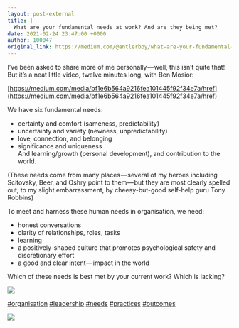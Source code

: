 ```yaml
---
layout: post-external
title: |
  What are your fundamental needs at work? And are they being met?
date: 2021-02-24 23:47:00 +0000
author: 100047
original_link: https://medium.com/@antlerboy/what-are-your-fundamental-needs-at-work-and-are-they-being-met-59b516e4686f?source=rss-97852f5a56ae------2
---
```


I’ve been asked to share more of me personally — well, this isn’t quite that! But it’s a neat little video, twelve minutes long, with Ben Mosior:

[https://medium.com/media/bf1e6b564a9216fea101445f92f34e7a/href](https://medium.com/media/bf1e6b564a9216fea101445f92f34e7a/href)

We have six fundamental needs:  
- certainty and comfort (sameness, predictability)  
- uncertainty and variety (newness, unpredictability)  
- love, connection, and belonging  
- significance and uniqueness  
And learning/growth (personal development), and contribution to the world.

(These needs come from many places — several of my heroes including Scitovsky, Beer, and Oshry point to them — but they are most clearly spelled out, to my slight embarrassment, by cheesy-but-good self-help guru Tony Robbins)

To meet and harness these human needs in organisation, we need:  
- honest conversations  
- clarity of relationships, roles, tasks  
- learning  
- a positively-shaped culture that promotes psychological safety and discretionary effort  
- a good and clear intent — impact in the world

Which of these needs is best met by your current work? Which is lacking?

![](https://cdn-images-1.medium.com/max/1024/1*VVpY7RbA5fjRpCTTFR_28A.jpeg)

[#organisation](https://www.linkedin.com/feed/hashtag/?keywords=organisation&highlightedUpdateUrns=urn%3Ali%3Aactivity%3A6770608640333377537) [#leadership](https://www.linkedin.com/feed/hashtag/?keywords=leadership&highlightedUpdateUrns=urn%3Ali%3Aactivity%3A6770608640333377537) [#needs](https://www.linkedin.com/feed/hashtag/?keywords=needs&highlightedUpdateUrns=urn%3Ali%3Aactivity%3A6770608640333377537) [#practices](https://www.linkedin.com/feed/hashtag/?keywords=practices&highlightedUpdateUrns=urn%3Ali%3Aactivity%3A6770608640333377537) [#outcomes](https://www.linkedin.com/feed/hashtag/?keywords=outcomes&highlightedUpdateUrns=urn%3Ali%3Aactivity%3A6770608640333377537)

 ![](https://medium.com/_/stat?event=post.clientViewed&referrerSource=full_rss&postId=59b516e4686f)
